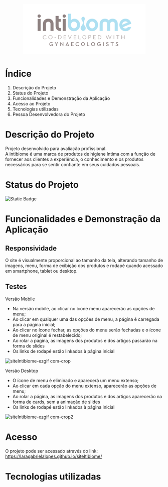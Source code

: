 <h1 align="center">
  <img src="imagesDesktop/Header 970x60025@2x.png">
</h1>

# Índice
1. Descrição do Projeto
2. Status do Projeto
3. Funcionalidades e Demonstração da Aplicação
4. Acesso ao Projeto
5. Tecnologias utilizadas
6. Pessoa Desenvolvedora do Projeto

# Descrição do Projeto
Projeto desenvolvido para avaliação profissional.<br>
A intibiome é uma marca de produtos de higiene íntima com a função de fornecer aos clientes a experiência, 
o conhecimento e os produtos necessários para se sentir confiante em seus cuidados pessoais.

# Status do Projeto
<img alt="Static Badge" width="160px" height="40px" src="https://img.shields.io/badge/status%20-%20conclu%C3%ADdo%20-%20green">

# Funcionalidades e Demonstração da Aplicação
## Responsividade
O site é visualmente proporcional ao tamanho da tela, alterando tamanho de imagens, menu, forma de exibição dos produtos e rodapé quando acessado em smartphone, tablet ou desktop.<br>

## Testes
<p>Versão Mobile</p>
<ul>
  <li>Na versão mobile, ao clicar no ícone menu aparecerão as opções de menu;</li>
  <li>Ao clicar em qualquer uma das opções de menu, a página é carregada para a página inicial;</li>
  <li>Ao clicar no ícone fechar, as opções do menu serão fechadas e o ícone de menu original é restabelecido;</li>
  <li>Ao rolar a página, as imagens dos produtos e dos artigos passarão na forma de slides</li>
  <li>Os links de rodapé estão linkados à página inicial</li>
</ul>

![siteIntibiome-ezgif com-crop](https://github.com/LaraGabrielaLopes/siteItibiome/assets/124732741/4db1b1f1-f616-4d64-a1c4-83b3be213885)

<p>Versão Desktop</p>
<ul>
  <li>O ícone de menu é eliminado e aparecerá um menu extenso;</li>
  <li>Ao clicar em cada opção do menu extenso, aparecerão as opções de menu;</li>
  <li>Ao rolar a página, as imagens dos produtos e dos artigos aparecerão na forma de cards, sem a animação de slides</li>
  <li>Os links de rodapé estão linkados à página inicial</li>
</ul>

![siteIntibiome-ezgif com-crop2](https://github.com/LaraGabrielaLopes/siteItibiome/assets/124732741/965c56ab-aecd-470c-af96-bf1ff3439acd)

# Acesso 
O projeto pode ser acessado através do link: https://laragabrielalopes.github.io/siteItibiome/

# Tecnologias utilizadas















